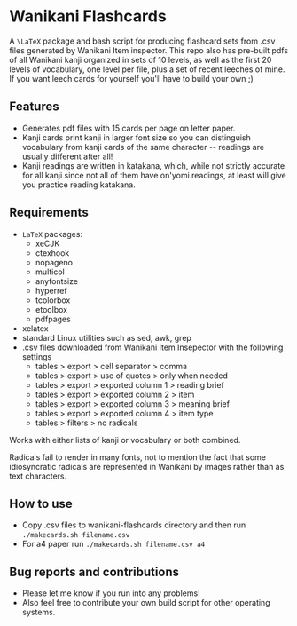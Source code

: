 # Wanikani Flashcards

A `\LaTeX` package and bash script for producing flashcard sets from .csv files generated by Wanikani Item inspector. This repo also has pre-built pdfs of all Wanikani kanji organized in sets of 10 levels, as well as the first 20 levels of vocabulary, one level per file, plus a set of recent leeches of mine. If you want leech cards for yourself you'll have to build your own ;)

## Features

- Generates pdf files with 15 cards per page on letter paper.
- Kanji cards print kanji in larger font size so you can distinguish vocabulary from kanji cards of the same character -- readings are usually different after all!
- Kanji readings are written in katakana, which, while not strictly accurate for all kanji since not all of them have on'yomi readings, at least will give you practice reading katakana.

## Requirements

- `LaTeX` packages:
  - xeCJK
  - ctexhook
  - nopageno
  - multicol
  - anyfontsize
  - hyperref
  - tcolorbox
  - etoolbox
  - pdfpages
- xelatex
- standard Linux utilities such as sed, awk, grep
- .csv files downloaded from Wanikani Item Insepector with the following settings
	- tables > export > cell separator > comma
	- tables > export > use of quotes > only when needed
	- tables > export > exported column 1 > reading brief
	- tables > export > exported column 2 > item
	- tables > export > exported column 3 > meaning brief
	- tables > export > exported column 4 > item type
	- tables > filters > no radicals

Works with either lists of kanji or vocabulary or both combined. 

Radicals fail to render in many fonts, not to mention the fact that some idiosyncratic radicals are represented in Wanikani by images rather than as text characters.


## How to use

- Copy .csv files to wanikani-flashcards directory and then run `./makecards.sh filename.csv`
- For a4 paper run `./makecards.sh filename.csv a4`

## Bug reports and contributions

- Please let me know if you run into any problems!
- Also feel free to contribute your own build script for other operating systems.
